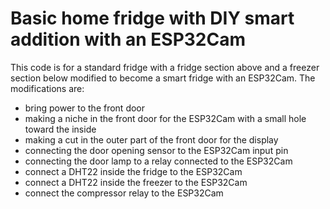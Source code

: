 # Basic home fridge with DIY smart addition with an ESP32Cam
This code is for a standard fridge with a fridge section above and a freezer section below modified to become a smart fridge with an ESP32Cam.
The modifications are:
- bring power to the front door
- making a niche in the front door for the ESP32Cam with a small hole toward the inside
- making a cut in the outer part of the front door for the display
- connecting the door opening sensor to the ESP32Cam input pin
- connecting the door lamp to a relay connected to the ESP32Cam
- connect a DHT22 inside the fridge to the ESP32Cam
- connect a DHT22 inside the freezer to the ESP32Cam
- connect the compressor relay to the ESP32Cam
